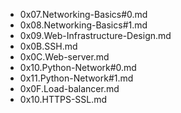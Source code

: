 - 0x07.Networking-Basics#0.md
- 0x08.Networking-Basics#1.md
- 0x09.Web-Infrastructure-Design.md
- 0x0B.SSH.md
- 0x0C.Web-server.md
- 0x10.Python-Network#0.md
- 0x11.Python-Network#1.md
- 0x0F.Load-balancer.md
- 0x10.HTTPS-SSL.md
